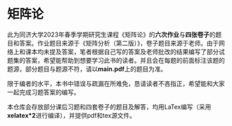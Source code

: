 # 矩阵论

此为同济大学2023年春季学期研究生课程《矩阵论》的**六次作业**与**四张卷子**的题目和答案。作业题目来源于《矩阵分析（第二版）》，卷子题目来源于老师。由于网络上和课本均未提及答案，笔者根据自己写的答案及老师批改的结果编写了部分试题集的答案，希望能帮助到想要学习此书的读者。并且会在每题的前面标注该题的题源，部分题目与题源不符，请以**main.pdf**上的题目为准。

限于编者的水平，本书中错误与疏漏在所难免，恳请读者不吝指正，希望能和大家一起完成习题答案的编写。

本仓库会存放部分课后习题和四套卷子的题目及解答，均用LaTex编写（采用**xelatex*2**进行编译），并提供pdf和tex源文件。